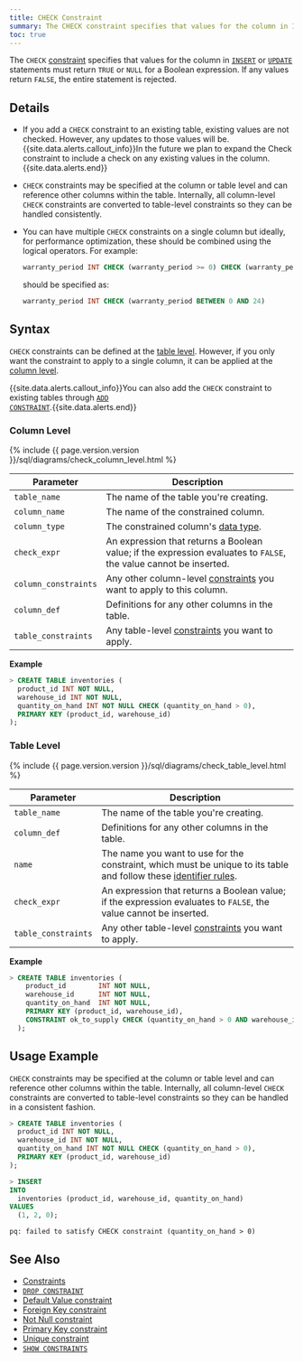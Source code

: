 ```yaml
---
title: CHECK Constraint
summary: The CHECK constraint specifies that values for the column in INSERT or UPDATE statements must satisfy a Boolean expression.
toc: true
---
```


The `CHECK` [constraint](constraints.html) specifies that values for the column in [`INSERT`](insert.html) or [`UPDATE`](update.html) statements must return `TRUE` or `NULL` for a Boolean expression. If any values return `FALSE`, the entire statement is rejected.


## Details

- If you add a `CHECK` constraint to an existing table, existing values are not checked. However, any updates to those values will be.
  {{site.data.alerts.callout_info}}In the future we plan to expand the Check constraint to include a check on any existing values in the column.{{site.data.alerts.end}}
- `CHECK` constraints may be specified at the column or table level and can reference other columns within the table. Internally, all column-level `CHECK` constraints are converted to table-level constraints so they can be handled consistently.
- You can have multiple `CHECK` constraints on a single column but ideally, for performance optimization, these should be combined using the logical operators. For example:

  ~~~ sql
  warranty_period INT CHECK (warranty_period >= 0) CHECK (warranty_period <= 24)
  ~~~

  should be specified as:

  ~~~ sql
  warranty_period INT CHECK (warranty_period BETWEEN 0 AND 24)
  ~~~

## Syntax

`CHECK` constraints can be defined at the [table level](#table-level). However, if you only want the constraint to apply to a single column, it can be applied at the [column level](#column-level).

{{site.data.alerts.callout_info}}You can also add the <code>CHECK</code> constraint to existing tables through <a href="add-constraint.html#add-the-check-constraint"><code>ADD CONSTRAINT</code></a>.{{site.data.alerts.end}}

### Column Level

{% include {{ page.version.version }}/sql/diagrams/check_column_level.html %}

| Parameter | Description |
|-----------|-------------|
| `table_name` | The name of the table you're creating. |
| `column_name` | The name of the constrained column. |
| `column_type` | The constrained column's [data type](data-types.html). |
| `check_expr` | An expression that returns a Boolean value; if the expression evaluates to `FALSE`, the value cannot be inserted.|
| `column_constraints` | Any other column-level [constraints](constraints.html) you want to apply to this column. |
| `column_def` | Definitions for any other columns in the table. |
| `table_constraints` | Any table-level [constraints](constraints.html) you want to apply. |

**Example**

~~~ sql
> CREATE TABLE inventories (
  product_id INT NOT NULL,
  warehouse_id INT NOT NULL,
  quantity_on_hand INT NOT NULL CHECK (quantity_on_hand > 0),
  PRIMARY KEY (product_id, warehouse_id)
);
~~~

### Table Level

{% include {{ page.version.version }}/sql/diagrams/check_table_level.html %}

| Parameter | Description |
|-----------|-------------|
| `table_name` | The name of the table you're creating. |
| `column_def` | Definitions for any other columns in the table. |
| `name` | The name you want to use for the constraint, which must be unique to its table and follow these [identifier rules](keywords-and-identifiers.html#identifiers). |
| `check_expr` | An expression that returns a Boolean value; if the expression evaluates to `FALSE`, the value cannot be inserted.|
| `table_constraints` | Any other table-level [constraints](constraints.html) you want to apply. |

**Example**

~~~ sql
> CREATE TABLE inventories (
    product_id        INT NOT NULL,
    warehouse_id      INT NOT NULL,
    quantity_on_hand  INT NOT NULL,
    PRIMARY KEY (product_id, warehouse_id),
    CONSTRAINT ok_to_supply CHECK (quantity_on_hand > 0 AND warehouse_id BETWEEN 100 AND 200)
  );
~~~

## Usage Example

`CHECK` constraints may be specified at the column or table level and can reference other columns within the table. Internally, all column-level `CHECK` constraints are converted to table-level constraints so they can be handled in a consistent fashion.

~~~ sql
> CREATE TABLE inventories (
  product_id INT NOT NULL,
  warehouse_id INT NOT NULL,
  quantity_on_hand INT NOT NULL CHECK (quantity_on_hand > 0),
  PRIMARY KEY (product_id, warehouse_id)
);

> INSERT
INTO
  inventories (product_id, warehouse_id, quantity_on_hand)
VALUES
  (1, 2, 0);
~~~
~~~
pq: failed to satisfy CHECK constraint (quantity_on_hand > 0)
~~~

## See Also

- [Constraints](constraints.html)
- [`DROP CONSTRAINT`](drop-constraint.html)
- [Default Value constraint](default-value.html)
- [Foreign Key constraint](foreign-key.html)
- [Not Null constraint](not-null.html)
- [Primary Key constraint](primary-key.html)
- [Unique constraint](unique.html)
- [`SHOW CONSTRAINTS`](show-constraints.html)
